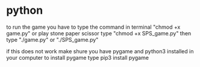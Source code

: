 # python
to run the game you have to type the command in terminal "chmod +x game.py" or play stone paper scissor type "chmod +x SPS_game.py"
then type "./game.py" or "./SPS_game.py"


if this does not work make shure you have pygame and python3 installed in your computer
to install pygame type pip3 install pygame

